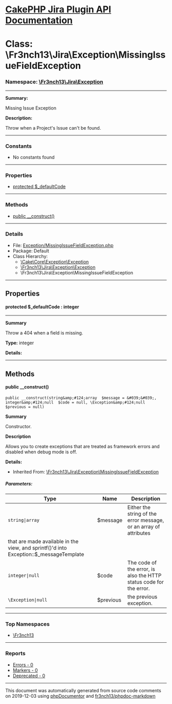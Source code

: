 # [CakePHP Jira Plugin API Documentation](../home.md)

# Class: \Fr3nch13\Jira\Exception\MissingIssueFieldException
### Namespace: [\Fr3nch13\Jira\Exception](../namespaces/Fr3nch13.Jira.Exception.md)
---
**Summary:**

Missing Issue Exception

**Description:**

Throw when a Project's Issue can't be found.

---
### Constants
* No constants found
---
### Properties
* [protected $_defaultCode](../classes/Fr3nch13.Jira.Exception.MissingIssueFieldException.md#property__defaultCode)
---
### Methods
* [public __construct()](../classes/Fr3nch13.Jira.Exception.MissingIssueFieldException.md#method___construct)
---
### Details
* File: [Exception/MissingIssueFieldException.php](../files/Exception.MissingIssueFieldException.md)
* Package: Default
* Class Hierarchy:  
  * [\Cake\Core\Exception\Exception]()
  * [\Fr3nch13\Jira\Exception\Exception](../classes/Fr3nch13.Jira.Exception.Exception.md)
  * \Fr3nch13\Jira\Exception\MissingIssueFieldException
---
## Properties
<a name="property__defaultCode"></a>
#### protected $_defaultCode : integer
---
**Summary**

Throw a 404 when a field is missing.

**Type:** integer

**Details:**



---
## Methods
<a name="method___construct" class="anchor"></a>
#### public __construct() 

```
public __construct(string&amp;#124;array  $message = &#039;&#039;, integer&amp;#124;null  $code = null, \Exception&amp;#124;null  $previous = null) 
```

**Summary**

Constructor.

**Description**

Allows you to create exceptions that are treated as framework errors and disabled
when debug mode is off.

**Details:**
* Inherited From: [\Fr3nch13\Jira\Exception\MissingIssueFieldException](../classes/Fr3nch13.Jira.Exception.MissingIssueFieldException.md)
##### Parameters:
| Type | Name | Description |
| ---- | ---- | ----------- |
| <code>string&#124;array</code> | $message  | Either the string of the error message, or an array of attributes
  that are made available in the view, and sprintf()'d into Exception::$_messageTemplate |
| <code>integer&#124;null</code> | $code  | The code of the error, is also the HTTP status code for the error. |
| <code>\Exception&#124;null</code> | $previous  | the previous exception. |





---

### Top Namespaces

* [\Fr3nch13](../namespaces/Fr3nch13.html.md)

---

### Reports
* [Errors - 0](../reports/errors.md)
* [Markers - 0](../reports/markers.md)
* [Deprecated - 0](../reports/deprecated.md)

---

This document was automatically generated from source code comments on 2019-12-03 using [phpDocumentor](http://www.phpdoc.org/) and [fr3nch13/phpdoc-markdown](https://github.com/fr3nch13/phpdoc-markdown)
